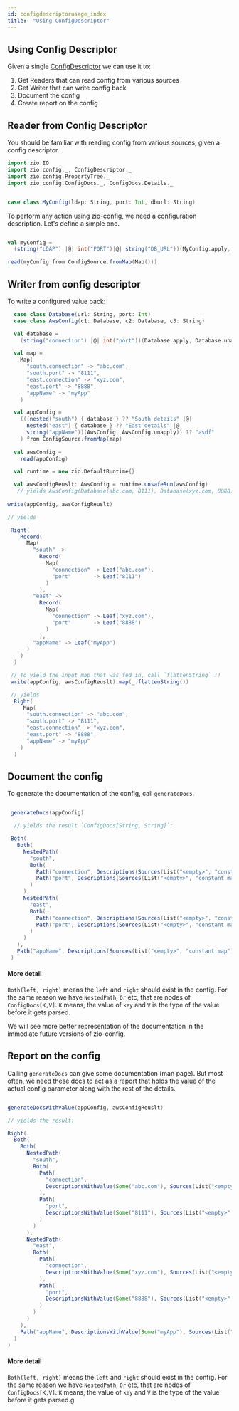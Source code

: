 ```yaml
---
id: configdescriptorusage_index
title:  "Using ConfigDescriptor"
---
```


## Using Config Descriptor

Given a single [ConfigDescriptor](../configdescriptor/index.md) we can use it to:

1. Get Readers that can read config from various sources
2. Get Writer that can write config back
3. Document the config
4. Create report on the config


## Reader from Config Descriptor

You should be familiar with reading config from various sources, given a  config descriptor.

```scala mdoc:silent
import zio.IO
import zio.config._, ConfigDescriptor._
import zio.config.PropertyTree._
import zio.config.ConfigDocs._, ConfigDocs.Details._

```

```scala mdoc:silent

case class MyConfig(ldap: String, port: Int, dburl: String)

```

To perform any action using zio-config, we need a configuration description.
Let's define a simple one.


```scala mdoc:silent

val myConfig =
  (string("LDAP") |@| int("PORT")|@| string("DB_URL"))(MyConfig.apply, MyConfig.unapply)

read(myConfig from ConfigSource.fromMap(Map()))  

```

## Writer from config descriptor


To write a configured value back:

```scala mdoc:silent
  case class Database(url: String, port: Int)
  case class AwsConfig(c1: Database, c2: Database, c3: String)

  val database =
    (string("connection") |@| int("port"))(Database.apply, Database.unapply)

  val map = 
    Map(
      "south.connection" -> "abc.com",
      "south.port" -> "8111",
      "east.connection" -> "xyz.com",
      "east.port" -> "8888",
      "appName" -> "myApp"
    )

  val appConfig =
    (((nested("south") { database } ?? "South details" |@|
      nested("east") { database } ?? "East details" |@|
      string("appName"))(AwsConfig, AwsConfig.unapply)) ?? "asdf"  
    ) from ConfigSource.fromMap(map)
 
  val awsConfig = 
    read(appConfig)

  val runtime = new zio.DefaultRuntime{}

  val awsConfigReuslt: AwsConfig = runtime.unsafeRun(awsConfig)
   // yields AwsConfig(Database(abc.com, 8111), Database(xyz.com, 8888), myApp)
     
write(appConfig, awsConfigReuslt)

// yields 

 Right(
    Record(
      Map(
        "south" ->
          Record(
            Map(
              "connection" -> Leaf("abc.com"),
              "port"       -> Leaf("8111")
            )
          ),
        "east" ->
          Record(
            Map(
              "connection" -> Leaf("xyz.com"),
              "port"       -> Leaf("8888")
            )
          ),
        "appName" -> Leaf("myApp")
      )
    )
  )

 // To yield the input map that was fed in, call `flattenString` !!
 write(appConfig, awsConfigReuslt).map(_.flattenString())

 // yields
  Right(
     Map(
      "south.connection" -> "abc.com",
      "south.port" -> "8111",
      "east.connection" -> "xyz.com",
      "east.port" -> "8888",
      "appName" -> "myApp"
    )
  )

```

## Document the config


To generate the documentation of the config, call `generateDocs`. 


```scala mdoc:silent

 generateDocs(appConfig)

  // yields the result `ConfigDocs[String, String]`:

 Both(
   Both(
     NestedPath(
       "south",
       Both(
         Path("connection", Descriptions(Sources(List("<empty>", "constant map")), List("value of type string", "South details"))),
         Path("port", Descriptions(Sources(List("<empty>", "constant map")), List("value of type int", "South details")))
       )
     ),
     NestedPath(
       "east",
       Both(
         Path("connection", Descriptions(Sources(List("<empty>", "constant map")), List("value of type string", "East details"))),
         Path("port", Descriptions(Sources(List("<empty>", "constant map")), List("value of type int", "East details")))
       )
     )
   ),
   Path("appName", Descriptions(Sources(List("<empty>", "constant map")), List("value of type string")))
 )
```

#### More detail
`Both(left, right)` means the `left` and `right` should exist in the config. For the same reason we have
`NestedPath`, `Or` etc, that are nodes of `ConfigDocs[K,V]`. `K` means, the value of `key` and `V` is
the type of the value before it gets parsed.

We will see more better representation of the documentation in the immediate future versions of zio-config.


## Report on the config

Calling `generateDocs` can give some documentation (man page).
But most often, we need these docs to act as a report that holds the value of the actual config parameter
along with the rest of the details. 


```scala mdoc:silent

generateDocsWithValue(appConfig, awsConfigReuslt)

// yields the result:

Right(
  Both(
    Both(
      NestedPath(
        "south",
        Both(
          Path(
            "connection",
            DescriptionsWithValue(Some("abc.com"), Sources(List("<empty>", "constant map")), List("value of type string", "South details"))
          ),
          Path(
            "port",
            DescriptionsWithValue(Some("8111"), Sources(List("<empty>", "constant map")), List("value of type int", "South details"))
          )
        )
      ),
      NestedPath(
        "east",
        Both(
          Path(
            "connection",
            DescriptionsWithValue(Some("xyz.com"), Sources(List("<empty>", "constant map")), List("value of type string", "East details"))
          ),
          Path(
            "port",
            DescriptionsWithValue(Some("8888"), Sources(List("<empty>", "constant map")), List("value of type int", "East details"))
          )
        )
      )
    ),
    Path("appName", DescriptionsWithValue(Some("myApp"), Sources(List("<empty>", "constant map")), List("value of type string")))
  )
)
```

#### More detail
`Both(left, right)` means the `left` and `right` should exist in the config. For the same reason we have
`NestedPath`, `Or` etc, that are nodes of `ConfigDocs[K,V]`. `K` means, the value of `key` and `V` is
the type of the value before it gets parsed.g